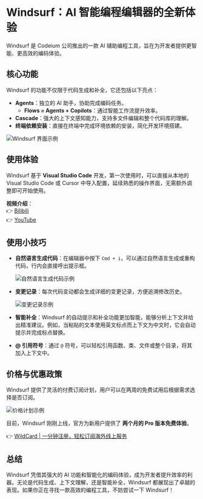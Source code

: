 # Windsurf：AI 智能编程编辑器的全新体验

Windsurf 是 Codeium 公司推出的一款 AI 辅助编程工具，旨在为开发者提供更智能、更高效的编码体验。

## 核心功能

Windsurf 的功能不仅限于代码生成和补全，它还包括以下亮点：

- **Agents**：独立的 AI 助手，协助完成编码任务。
  - **Flows = Agents + Copilots**：通过智能工作流提升效率。
- **Cascade**：强大的上下文感知能力，支持多文件编辑和整个代码库的理解。
- **终端依赖安装**：直接在终端中完成环境依赖的安装，简化开发环境搭建。

![Windsurf 界面示例](https://bbtdd.com/img/41333995847178.webp)

## 使用体验

Windsurf 基于 **Visual Studio Code** 开发，第一次使用时，可以直接从本地的 Visual Studio Code 或 Cursor 中导入配置，延续熟悉的操作界面，无需额外调整即可开始使用。

**视频介绍**：  
👉 [Bilibili](https://www.bilibili.com/video/BV1EfB2YeEdj/)  
👉 [YouTube](https://youtu.be/kteBXWS-orY)

## 使用小技巧

- **自然语言生成代码**：在编辑器中按下 `Cmd + i`，可以通过自然语言生成或重构代码，行内会直接呼出提示框。
  
  ![自然语言生成代码示例](https://bbtdd.com/img/871178931.webp)

- **变更记录**：每次代码变动都会生成详细的变更记录，方便追溯修改历史。

  ![变更记录示例](https://bbtdd.com/img/78173947006427.webp)

- **智能补全**：Windsurf 的自动提示和补全功能更加智能，能够分析上下文并给出精准建议。例如，当粘贴的文本使用英文标点而上下文为中文时，它会自动提示并完成标点替换。

- **@ 引用符号**：通过 `@` 符号，可以轻松引用函数、类、文件或整个目录，将其加入上下文中。

## 价格与优惠政策

Windsurf 提供了灵活的付费订阅计划，用户可以在两周的免费试用后根据需求选择是否订阅。

![价格计划示例](https://bbtdd.com/img/723793963.webp)

目前，Windsurf 刚刚上线，官方为新用户提供了 **两个月的 Pro 版本免费体验**。

👉 [WildCard | 一分钟注册，轻松订阅海外线上服务](https://bbtdd.com/WildCard)

## 总结

Windsurf 凭借其强大的 AI 功能和智能化的编码体验，成为开发者提升效率的利器。无论是代码生成、上下文理解，还是智能补全，Windsurf 都展现出了卓越的表现。如果你正在寻找一款高效的编程工具，不妨尝试一下 Windsurf！